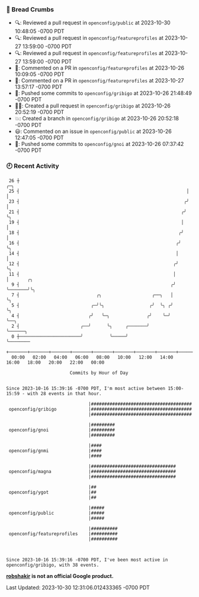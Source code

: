 ### 🍞 Bread Crumbs

 * 🔍: Reviewed a pull request in  `openconfig/public` at 2023-10-30 10:48:05 -0700 PDT
 * 🔍: Reviewed a pull request in  `openconfig/featureprofiles` at 2023-10-27 13:59:00 -0700 PDT
 * 🔍: Reviewed a pull request in  `openconfig/featureprofiles` at 2023-10-27 13:59:00 -0700 PDT
 * 💬: Commented on a PR in  `openconfig/featureprofiles` at 2023-10-26 10:09:05 -0700 PDT
 * 💬: Commented on a PR in  `openconfig/featureprofiles` at 2023-10-27 13:57:17 -0700 PDT
 * 🚢: Pushed some commits to `openconfig/gribigo` at 2023-10-26 21:48:49 -0700 PDT
 * ✍🏼: Created a pull request in `openconfig/gribigo` at 2023-10-26 20:52:19 -0700 PDT
 * 💥: Created a branch in `openconfig/gribigo` at 2023-10-26 20:52:18 -0700 PDT
 * 😃: Commented on an issue in `openconfig/public` at 2023-10-26 12:47:05 -0700 PDT
 * 🚢: Pushed some commits to `openconfig/gnoi` at 2023-10-26 07:37:42 -0700 PDT

### 🕘 Recent Activity
```
 26 ┼                                                               ╭─╮
 25 ┤                                                               │ │
 23 ┤                                                              ╭╯ │
 21 ┤                                                             ╭╯  ╰╮
 19 ┤                                                             │    │
 18 ┤                                                            ╭╯    │
 16 ┤                                                           ╭╯     ╰╮
 14 ┤                                                           │       │
 12 ┤                                                          ╭╯       ╰╮
 11 ┤                                                          │         │       ╭╮
  9 ┤                                                         ╭╯         ╰───────╯╰╮
  7 ┤                             ╭╮                   ╭──╮   │                    ╰╮
  5 ┤                           ╭─╯╰╮                 ╭╯  ╰╮ ╭╯                     ╰╮
  4 ┤                          ╭╯   ╰─╮              ╭╯    ╰─╯                       ╰──╮
  2 ┤                       ╭──╯      ╰╮     ╭───────╯                                  ╰──────╮
  0 ┼───────────────────────╯          ╰─────╯                                                 ╰────────
    +───────+───────+───────+───────+───────+───────+───────+───────+───────+───────+───────+───────+────
  00:00   02:00   04:00   06:00   08:00   10:00   12:00   14:00   16:00   18:00   20:00   22:00   00:00   

						Commits by Hour of Day


Since 2023-10-16 15:39:16 -0700 PDT, I'm most active between 15:00-15:59 - with 28 events in that hour.

```



```
                               |######################################
 openconfig/gribigo            |######################################
                               |######################################

                               |#########
 openconfig/gnoi               |#########
                               |#########

                               |####
 openconfig/gnmi               |####
                               |####

                               |################################
 openconfig/magna              |################################
                               |################################

                               |##
 openconfig/ygot               |##
                               |##

                               |#####
 openconfig/public             |#####
                               |#####

                               |##########
 openconfig/featureprofiles    |##########
                               |##########



Since 2023-10-16 15:39:16 -0700 PDT, I've been most active in openconfig/gribigo, with 38 events.

```
**[robshakir](mailto:robjs@google.com) is not an official Google product.**  


Last Updated: 2023-10-30 12:31:06.012433365 -0700 PDT
